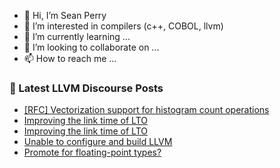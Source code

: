- 👋 Hi, I’m Sean Perry
- 👀 I’m interested in compilers (c++, COBOL, llvm)
- 🌱 I’m currently learning ...
- 💞️ I’m looking to collaborate on ...
- 📫 How to reach me ...

<!---
s66perry/s66perry is a ✨ special ✨ repository because its `README.md` (this file) appears on your GitHub profile.
You can click the Preview link to take a look at your changes.
--->
### 📕 Latest LLVM Discourse Posts

<!-- DISCOURSE-LLVM:START -->
- [[RFC] Vectorization support for histogram count operations](https://discourse.llvm.org/t/rfc-vectorization-support-for-histogram-count-operations/74788#post_4)
- [Improving the link time of LTO](https://discourse.llvm.org/t/improving-the-link-time-of-lto/75132#post_3)
- [Improving the link time of LTO](https://discourse.llvm.org/t/improving-the-link-time-of-lto/75132#post_2)
- [Unable to configure and build LLVM](https://discourse.llvm.org/t/unable-to-configure-and-build-llvm/75054#post_6)
- [Promote for floating-point types?](https://discourse.llvm.org/t/promote-for-floating-point-types/75063#post_4)
<!-- DISCOURSE-LLVM:END -->
